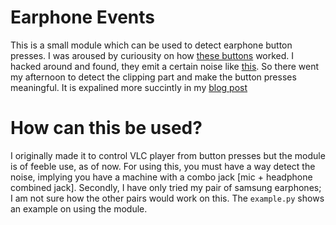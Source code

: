Earphone Events
==============

This is a small module which can be used to detect earphone button presses. I was aroused by curiousity on how [these buttons](http://i01.i.aliimg.com/img/pb/410/506/487/487506410_866.jpg) worked. I hacked around and found, they emit a certain noise like [this](http://i.imgur.com/CqIwRiv.png). So there went my afternoon to detect the clipping part and make the button presses meaningful. It is expalined more succintly in my [blog post](https://shubhamjain.co/2014/03/30/making-earphone-presses-useful-with-pyaudio-and-vlc-http-api/)

How can this be used?
====================

I originally made it to control VLC player from button presses but the module is of feeble use, as of now. For using this, you must have a way detect the noise, implying you have a machine with a combo jack [mic + headphone combined jack]. Secondly, I have only tried my pair of samsung earphones; I am not sure how the other pairs would work on this. The `example.py` shows an example on using the module. 


